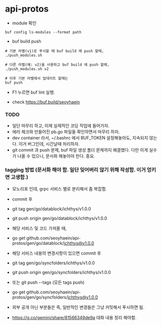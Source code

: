 # api-protos
- module 확인

```
buf config ls-modules --format path
```

- buf build push

```
# 기본 라벨(v1)로 푸시할 때 buf build 에 push 할때,
./push_modules.sh

# 다른 라벨(예: v2)을 사용하고 buf build 에 push 할때,
./push_modules.sh v2

# 이후 기본 라벨에서 업데이트 할때는 
buf push

```
- F1 누르면 buf lint 실행.

- check https://buf.build/seoyhaein

### TODO
- 일단 마무리 하고, 이제 실제적인 코딩 작업에 들어가자.  
- 에러 체크와 만들어진 pb.go 파일들 확인하면서 마무리 하자.  
- dev container 라서, ~/.bashrc 에서 BUF_TOKEN 설정해놓아도, 지속되지 않는다. 이거 버그인데, 시간날때 처리하자.    
- git commit 과 push 문제, buf 파일 생성 폴더 문제까지 해결했다. 다만 이게 실수가 나올 수 있으니, 문서화 해놓아야 한다. 중요.  

### tagging 방법 (문서화 해야 함. 일단 잊어버리 않기 위해 작성함. 이거 엉키면 고생함.)
- 모노리포 인데, grpc 서비스 별로 분리해서 좀 복잡함.  
- commit 후  
- git tag gen/go/datablock/ichthys/v1.0.0  
- git push origin gen/go/datablock/ichthys/v1.0.0  
- 해당 서비스 및 코드 가져올 때,   
- go get github.com/seoyhaein/api-protos/gen/go/datablock/ichthys@v1.0.0  
 
- 해당 서비스 내용의 변경사항이 있으면 commit 후  
- git tag gen/go/syncfolders/ichthys/v1.0.0  
- git push origin gen/go/syncfolders/ichthys/v1.0.0  
- 또는 git push --tags (모든 tags push)  
- go get github.com/seoyhaein/api-protos/gen/go/syncfolders/ichthys@v1.0.0  

- 외부 공개 아닌 부분들은 즉, 일반적인 변경들은 그냥 커밋해서 푸시하면 됨.  
- https://g.co/gemini/share/81566349de9a 대화 내용 정리 해야함.  